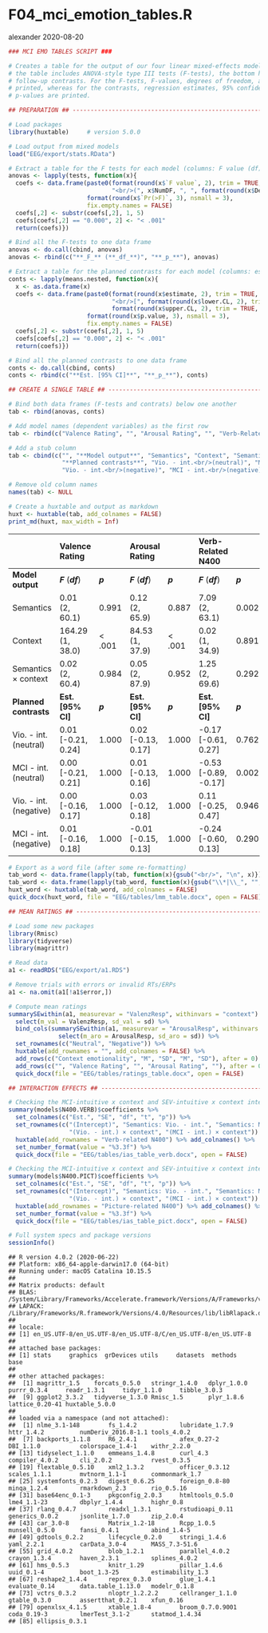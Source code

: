 F04\_mci\_emotion\_tables.R
================
alexander
2020-08-20

``` r
### MCI EMO TABLES SCRIPT ###

# Creates a table for the output of our four linear mixed-effects models. The upper half of
# the table includes ANOVA-style type III tests (F-tests), the bottom half contains planned
# follow-up contrasts. For the F-tests, F-values, degrees of freedom, and p-values are
# printed, whereas for the contrasts, regression estimates, 95% confidence intervals, and
# p-values are printed.

## PREPARATION ## ---------------------------------------------------------------------------------

# Load packages
library(huxtable)     # version 5.0.0

# Load output from mixed models
load("EEG/export/stats.RData")

# Extract a table for the F tests for each model (columns: F value (df), p-value)
anovas <- lapply(tests, function(x){
  coefs <- data.frame(paste0(format(round(x$`F value`, 2), trim = TRUE, nsmall = 2),
                             "<br/>(", x$NumDF, ", ", format(round(x$DenDF, 1), trim = TRUE, nsmall = 1), ")"),
                      format(round(x$`Pr(>F)`, 3), nsmall = 3),
                      fix.empty.names = FALSE)
  coefs[,2] <- substr(coefs[,2], 1, 5)
  coefs[coefs[,2] == "0.000", 2] <- "< .001"
  return(coefs)})

# Bind all the F-tests to one data frame
anovas <- do.call(cbind, anovas)
anovas <- rbind(c("**_F_** (**_df_**)", "**_p_**"), anovas)

# Extract a table for the planned contrasts for each model (columns: estimate [CI], p-value)
conts <- lapply(means.nested, function(x){
  x <- as.data.frame(x)
  coefs <- data.frame(paste0(format(round(x$estimate, 2), trim = TRUE, nsmall = 2),
                             "<br/>[", format(round(x$lower.CL, 2), trim = TRUE, nsmall = 2), ", ",
                             format(round(x$upper.CL, 2), trim = TRUE, nsmall = 2), "]"),
                      format(round(x$p.value, 3), nsmall = 3),
                      fix.empty.names = FALSE)
  coefs[,2] <- substr(coefs[,2], 1, 5)
  coefs[coefs[,2] == "0.000", 2] <- "< .001"
  return(coefs)})

# Bind all the planned contrasts to one data frame
conts <- do.call(cbind, conts)
conts <- rbind(c("**Est. [95% CI]**", "**_p_**"), conts)

## CREATE A SINGLE TABLE ## -----------------------------------------------------------------------

# Bind both data frames (F-tests and contrats) below one another
tab <- rbind(anovas, conts)

# Add model names (dependent variables) as the first row
tab <- rbind(c("Valence Rating", "", "Arousal Rating", "", "Verb-Related N400", "", "Picture-Related N400", ""), tab)

# Add a stub column
tab <- cbind(c("", "**Model output**", "Semantics", "Context", "Semantics × context",
               "**Planned contrasts**", "Vio. - int.<br/>(neutral)", "MCI - int.<br/>(neutral)",
               "Vio. - int.<br/>(negative)", "MCI - int.<br/>(negative)"), tab)

# Remove old column names
names(tab) <- NULL

# Create a huxtable and output as markdown
huxt <- huxtable(tab, add_colnames = FALSE)
print_md(huxt, max_width = Inf)
```

|                            | Valence Rating           |         | Arousal Rating             |         | Verb-Related N400           |         | Picture-Related N400       |         |
| -------------------------- | :----------------------- | ------- | :------------------------- | ------- | :-------------------------- | ------- | :------------------------- | ------- |
| **Model output**           | ***F*** (***df***)       | ***p*** | ***F*** (***df***)         | ***p*** | ***F*** (***df***)          | ***p*** | ***F*** (***df***)         | ***p*** |
| Semantics                  | 0.01<br/>(2, 60.1)       | 0.991   | 0.12<br/>(2, 65.9)         | 0.887   | 7.09<br/>(2, 63.1)          | 0.002   | 0.73<br/>(2, 37.0)         | 0.490   |
| Context                    | 164.29<br/>(1, 38.0)     | \< .001 | 84.53<br/>(1, 37.9)        | \< .001 | 0.02<br/>(1, 34.9)          | 0.891   | 0.01<br/>(1, 44.1)         | 0.943   |
| Semantics × context        | 0.02<br/>(2, 60.4)       | 0.984   | 0.05<br/>(2, 87.9)         | 0.952   | 1.25<br/>(2, 69.6)          | 0.292   | 3.89<br/>(2, 52.1)         | 0.027   |
| **Planned contrasts**      | **Est. \[95% CI\]**      | ***p*** | **Est. \[95% CI\]**        | ***p*** | **Est. \[95% CI\]**         | ***p*** | **Est. \[95% CI\]**        | ***p*** |
| Vio. - int.<br/>(neutral)  | 0.01<br/>\[-0.21, 0.24\] | 1.000   | 0.02<br/>\[-0.13, 0.17\]   | 1.000   | \-0.17<br/>\[-0.61, 0.27\]  | 0.762   | \-0.04<br/>\[-0.42, 0.35\] | 1.000   |
| MCI - int.<br/>(neutral)   | 0.00<br/>\[-0.21, 0.21\] | 1.000   | 0.01<br/>\[-0.13, 0.16\]   | 1.000   | \-0.53<br/>\[-0.89, -0.17\] | 0.002   | \-0.41<br/>\[-0.81, 0.00\] | 0.049   |
| Vio. - int.<br/>(negative) | 0.00<br/>\[-0.16, 0.17\] | 1.000   | 0.03<br/>\[-0.12, 0.18\]   | 1.000   | 0.11<br/>\[-0.25, 0.47\]    | 0.946   | 0.18<br/>\[-0.23, 0.59\]   | 0.620   |
| MCI - int.<br/>(negative)  | 0.01<br/>\[-0.16, 0.18\] | 1.000   | \-0.01<br/>\[-0.15, 0.13\] | 1.000   | \-0.24<br/>\[-0.60, 0.13\]  | 0.290   | 0.16<br/>\[-0.23, 0.56\]   | 0.678   |

``` r
# Export as a word file (after some re-formatting)
tab_word <- data.frame(lapply(tab, function(x){gsub("<br/>", "\n", x)}))
tab_word <- data.frame(lapply(tab_word, function(x){gsub("\\*|\\_", "", x)}))
huxt_word <- huxtable(tab_word, add_colnames = FALSE)
quick_docx(huxt_word, file = "EEG/tables/lmm_table.docx", open = FALSE)

## MEAN RATINGS ## --------------------------------------------------------------------------------

# Load some new packages
library(Rmisc)
library(tidyverse)
library(magrittr)

# Read data
a1 <- readRDS("EEG/export/a1.RDS")

# Remove trials with errors or invalid RTs/ERPs
a1 <- na.omit(a1[!a1$error,])

# Compute mean ratings
summarySEwithin(a1, measurevar = "ValenzResp", withinvars = "context") %>%
  select(m_val = ValenzResp, sd_val = sd) %>%
  bind_cols(summarySEwithin(a1, measurevar = "ArousalResp", withinvars = "context") %>% 
              select(m_aro = ArousalResp, sd_aro = sd)) %>%
  set_rownames(c("Neutral", "Negative")) %>%
  huxtable(add_rownames = "", add_colnames = FALSE) %>%
  add_rows(c("Context emotionality", "M", "SD", "M", "SD"), after = 0) %>%
  add_rows(c("", "Valence Rating", "", "Arousal Rating", ""), after = 0) %>%
  quick_docx(file = "EEG/tables/ratings_table.docx", open = FALSE)

## INTERACTION EFFECTS ## -------------------------------------------------------------------------

# Checking the MCI-intuitive x context and SEV-intuitive x context interactions separetely (verb)
summary(models$N400.VERB)$coefficients %>%
  set_colnames(c("Est.", "SE", "df", "t", "p")) %>%
  set_rownames(c("(Intercept)", "Semantics: Vio. - int.", "Semantics: MCI - int", "Context",
                 "(Vio. - int.) × context", "(MCI - int.) × context")) %>%
  huxtable(add_rownames = "Verb-related N400") %>% add_colnames() %>%
  set_number_format(value = "%3.3f") %>%
  quick_docx(file = "EEG/tables/ias_table_verb.docx", open = FALSE)

# Checking the MCI-intuitive x context and SEV-intuitive x context interactions separetely (verb)
summary(models$N400.PICT)$coefficients %>%
  set_colnames(c("Est.", "SE", "df", "t", "p")) %>%
  set_rownames(c("(Intercept)", "Semantics: Vio. - int.", "Semantics: MCI - int", "Context",
                 "(Vio. - int.) × context", "(MCI - int.) × context")) %>%
  huxtable(add_rownames = "Picture-related N400") %>% add_colnames() %>%
  set_number_format(value = "%3.3f") %>%
  quick_docx(file = "EEG/tables/ias_table_pict.docx", open = FALSE)
```

``` r
# Full system specs and package versions
sessionInfo()
```

    ## R version 4.0.2 (2020-06-22)
    ## Platform: x86_64-apple-darwin17.0 (64-bit)
    ## Running under: macOS Catalina 10.15.5
    ## 
    ## Matrix products: default
    ## BLAS:   /System/Library/Frameworks/Accelerate.framework/Versions/A/Frameworks/vecLib.framework/Versions/A/libBLAS.dylib
    ## LAPACK: /Library/Frameworks/R.framework/Versions/4.0/Resources/lib/libRlapack.dylib
    ## 
    ## locale:
    ## [1] en_US.UTF-8/en_US.UTF-8/en_US.UTF-8/C/en_US.UTF-8/en_US.UTF-8
    ## 
    ## attached base packages:
    ## [1] stats     graphics  grDevices utils     datasets  methods   base     
    ## 
    ## other attached packages:
    ##  [1] magrittr_1.5    forcats_0.5.0   stringr_1.4.0   dplyr_1.0.0     purrr_0.3.4     readr_1.3.1     tidyr_1.1.0     tibble_3.0.3   
    ##  [9] ggplot2_3.3.2   tidyverse_1.3.0 Rmisc_1.5       plyr_1.8.6      lattice_0.20-41 huxtable_5.0.0 
    ## 
    ## loaded via a namespace (and not attached):
    ##  [1] nlme_3.1-148        fs_1.4.2            lubridate_1.7.9     httr_1.4.2          numDeriv_2016.8-1.1 tools_4.0.2        
    ##  [7] backports_1.1.8     R6_2.4.1            afex_0.27-2         DBI_1.1.0           colorspace_1.4-1    withr_2.2.0        
    ## [13] tidyselect_1.1.0    emmeans_1.4.8       curl_4.3            compiler_4.0.2      cli_2.0.2           rvest_0.3.5        
    ## [19] flextable_0.5.10    xml2_1.3.2          officer_0.3.12      scales_1.1.1        mvtnorm_1.1-1       commonmark_1.7     
    ## [25] systemfonts_0.2.3   digest_0.6.25       foreign_0.8-80      minqa_1.2.4         rmarkdown_2.3       rio_0.5.16         
    ## [31] base64enc_0.1-3     pkgconfig_2.0.3     htmltools_0.5.0     lme4_1.1-23         dbplyr_1.4.4        highr_0.8          
    ## [37] rlang_0.4.7         readxl_1.3.1        rstudioapi_0.11     generics_0.0.2      jsonlite_1.7.0      zip_2.0.4          
    ## [43] car_3.0-8           Matrix_1.2-18       Rcpp_1.0.5          munsell_0.5.0       fansi_0.4.1         abind_1.4-5        
    ## [49] gdtools_0.2.2       lifecycle_0.2.0     stringi_1.4.6       yaml_2.2.1          carData_3.0-4       MASS_7.3-51.6      
    ## [55] grid_4.0.2          blob_1.2.1          parallel_4.0.2      crayon_1.3.4        haven_2.3.1         splines_4.0.2      
    ## [61] hms_0.5.3           knitr_1.29          pillar_1.4.6        uuid_0.1-4          boot_1.3-25         estimability_1.3   
    ## [67] reshape2_1.4.4      reprex_0.3.0        glue_1.4.1          evaluate_0.14       data.table_1.13.0   modelr_0.1.8       
    ## [73] vctrs_0.3.2         nloptr_1.2.2.2      cellranger_1.1.0    gtable_0.3.0        assertthat_0.2.1    xfun_0.16          
    ## [79] openxlsx_4.1.5      xtable_1.8-4        broom_0.7.0.9001    coda_0.19-3         lmerTest_3.1-2      statmod_1.4.34     
    ## [85] ellipsis_0.3.1
